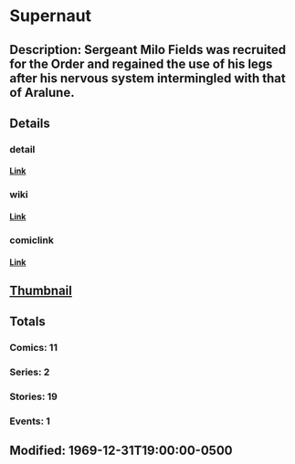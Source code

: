 # Supernaut
## Description: Sergeant Milo Fields was recruited for the Order and regained the use of his legs after his nervous system intermingled with that of Aralune.
## Details
### detail
#### [Link](http://marvel.com/characters/2264/supernaut?utm_campaign=apiRef&utm_source=225578a89fc76f3d20fbffda5d17a88d)
### wiki
#### [Link](http://marvel.com/universe/Supernaut?utm_campaign=apiRef&utm_source=225578a89fc76f3d20fbffda5d17a88d)
### comiclink
#### [Link](http://marvel.com/comics/characters/1011232/supernaut?utm_campaign=apiRef&utm_source=225578a89fc76f3d20fbffda5d17a88d)
## [Thumbnail](http://i.annihil.us/u/prod/marvel/i/mg/5/90/4c002f048e0b6.jpg)
## Totals
### Comics: 11
### Series: 2
### Stories: 19
### Events: 1
## Modified: 1969-12-31T19:00:00-0500
